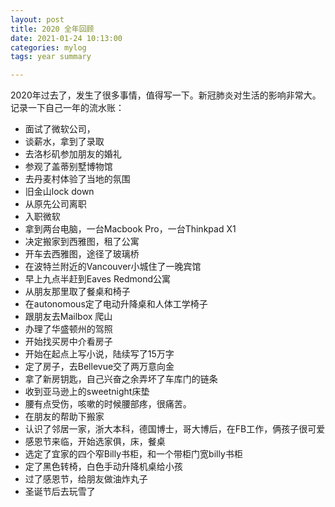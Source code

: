 ```yaml
---
layout: post 
title: 2020 全年回顾  
date: 2021-01-24 10:13:00  
categories: mylog    
tags: year summary   

---
```


2020年过去了，发生了很多事情，值得写一下。新冠肺炎对生活的影响非常大。
记录一下自己一年的流水账： 

-  面试了微软公司，
-  谈薪水，拿到了录取
-  去洛杉矶参加朋友的婚礼
-  参观了盖蒂别墅博物馆
-  去丹麦村体验了当地的氛围
-  旧金山lock down
-  从原先公司离职
-  入职微软
-  拿到两台电脑，一台Macbook Pro，一台Thinkpad X1
-  决定搬家到西雅图，租了公寓
-  开车去西雅图，途径了玻璃桥
-  在波特兰附近的Vancouver小城住了一晚宾馆
-  早上九点半赶到Eaves Redmond公寓
-  从朋友那里取了餐桌和椅子
-  在autonomous定了电动升降桌和人体工学椅子
-  跟朋友去Mailbox 爬山
-  办理了华盛顿州的驾照
-  开始找买房中介看房子
-  开始在起点上写小说，陆续写了15万字
-  定了房子，去Bellevue交了两万意向金
-  拿了新房钥匙，自己兴奋之余弄坏了车库门的链条
-  收到亚马逊上的sweetnight床垫
-  腰有点受伤，咳嗽的时候腰部疼，很痛苦。
-  在朋友的帮助下搬家
-  认识了邻居一家，浙大本科，德国博士，哥大博后，在FB工作，俩孩子很可爱
-  感恩节来临，开始选家俱，床，餐桌
-  选定了宜家的四个窄Billy书柜，和一个带柜门宽billy书柜
-  定了黑色转椅，白色手动升降机桌给小孩
-  过了感恩节，给朋友做油炸丸子
-  圣诞节后去玩雪了






